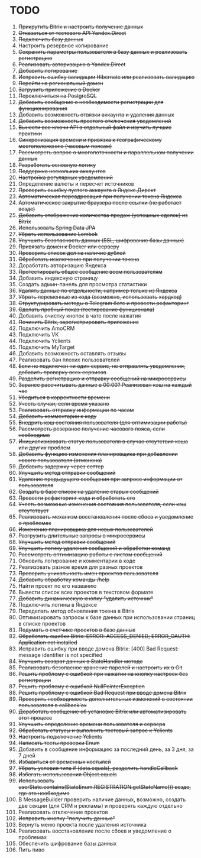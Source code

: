 # **TODO**

1) ~~Прикрутить Bitrix и настроить получение данных~~
2) ~~Отказаться от тестового API Yandex.Direct~~
3) ~~Подключить базу данных~~
4) Настроить резервное копирование
5) ~~Сохранить параметры пользователя в базу данных и реализовать регистрацию~~
6) ~~Реализовать авторизацию в Yandex.Direct~~
7) ~~Добавить логирование~~
8) ~~Исправить ошибку валидации Hibernate или реализовать валидацию~~
9) ~~Перейти на региональный домен~~
10) ~~Загрузить приложение в Docker~~
11) ~~Переключиться на PostgreSQL~~
12) ~~Добавить сообщение о необходимости регистрации для функционирования~~
13) ~~Добавить возможность отвязки аккаунта и удаления данных~~
14) ~~Добавить возможность простого отключения уведомлений~~
15) ~~Вынести все ключи API в отдельный файл и изучить лучшие практики~~
16) ~~Синхронизация времени и привязка к географическому местоположению (часовым поясам)~~
17) ~~Рассмотреть вопрос о многопоточности и параллельном получении данных~~
18) ~~Разработать основную логику~~
19) ~~Поддержка нескольких аккаунтов~~
20) ~~Настройка регулярных уведомлений~~
21) Определение валюты и пересчет источников
22) ~~Проверить ошибку пустого аккаунта в Яндекс.Директ~~
23) ~~Автоматическая переадресация при получении токена Яндекса~~
24) ~~Автоматическое закрытие браузера после ссылки (не работает везде)~~
25) ~~Добавить отображение количества продаж (успешных сделок) из Bitrix~~
26) ~~Использовать Spring Data JPA~~
27) ~~Убрать использование Lombok~~
28) ~~Улучшить безопасность данных (SSL, шифрование базы данных)~~
29) ~~Привязать домен к Docker или серверу~~
30) ~~Проверить список дел на наличие дублей~~
31) ~~Обработать исключение при получении токена~~
32) Доработать авторизацию Яндекса
33) ~~Протестировать общее сообщение всем пользователям~~
34) Добавить индексную страницу
35) Создать админ-панель для просмотра статистики
36) ~~Удалять данные по отдельности, например только из Яндекса~~
37) ~~Убрать переменные из кода (возможно, использовать хардкод)~~
38) ~~Структурировать методы в Telegram боте и провести рефакторинг~~
39) ~~Сделать пробный показ (тестирование функционала)~~
40) Добавить очистку кнопок в чате после нажатия
41) ~~Починить Bitrix, зарегистрировать приложение~~
42) Подключить AmoCRM
43) Подключить VK
44) Подключить Yclients
45) Подключить MyTarget
46) Добавить возможность оставлять отзывы
47) Реализовать бан плохих пользователей
48) ~~Если не подключен ни один сервис, не отправлять уведомления, добавить проверку всех сервисов~~
49) ~~Разделить регистрацию и отправку сообщений на микросервисы~~
50) ~~Заранее рассчитывать данные в 00:00? Реализован кэш на каждый час~~
51) ~~Убедиться в корректности времени~~
52) ~~Учесть случаи, если время указано~~
53) ~~Реализовать отправку информации по часам~~
54) ~~Добавить комментарии к коду~~
55) ~~Внедрить кэш состояния пользователя (для оптимизации работы)~~
56) ~~Рассмотреть резервное получение часового пояса, если необходимо~~
57) ~~Инициализировать статус пользователя в случае отсутствия кэша или других проблем~~
58) ~~Добавить функцию изменения планировщика при добавлении нового пользователя (отменено)~~
59) ~~Добавить задержку через сеттер~~
60) ~~Улучшить метод отправки сообщений~~
61) ~~Удаление предыдущего сообщения при запросе информации от пользователя~~
62) ~~Создать в базе список на удаление старых сообщений~~
63) ~~Провести рефакторинг кода и обработать его~~
64) ~~Учесть возможные изменения состояния пользователя, если кэш отсутствует~~
65) ~~Реализовать механизм восстановления после сбоев и уведомление о проблемах~~
66) ~~Изменение планировщика для новых пользователей~~
67) ~~Разгрузить длительные запросы в микросервисы~~
68) ~~Улучшить метод отправки сообщений~~
69) ~~Улучшить логику удаления сообщений и обработки команд~~
70) ~~Рассмотреть оптимизацию работы с листом сообщений~~
71) Обновить логирование и комментарии в коде
72) Реализовать разное время для разных проектов
73) ~~Проверить уникальность имен проектов пользователя~~
74) ~~Добавить обработку команды /help~~
75) Найти проект по его названию
76) Вывести список всех проектов в текстовом формате
77) ~~Добавить динамическую кнопку "удалить источник"~~
78) Подключить логины в Яндексе
79) Переделать метод обновления токена в Bitrix
80) Оптимизировать запросы к базе данных при использовании страниц в списке проектов
81) ~~Подумать о счетчике проектов в базе данных~~
82) ~~Обработать ошибки Bitrix: ERROR: ACCESS_DENIED; ERROR_OAUTH: Application not installed~~
83) Исправить ошибку при вводе домена Bitrix: [400] Bad Request: message identifier is not specified
84) ~~Улучшить возврат данных в StateHandler методе~~
85) ~~Реализовать безопасное хранение паролей и настроить их в Git~~
86) ~~Решить проблему с ошибкой при нажатии на кнопку настроек без регистрации~~
87) ~~Решить проблему с ошибкой NullPointerException~~
88) ~~Решить проблему с ошибкой Bad Request при вводе домена Bitrix~~
89) ~~Проверить необходимость дополнительных изменений в состоянии пользователя в callback'ах~~
90) ~~Доработать сообщение об установке Bitrix или автоматизировать этот процесс~~
91) ~~Улучшить определение времени пользователя и сервера~~
92) ~~Обработать статусы и выполнить тестовый запрос к Yclients~~
93) ~~Настроить подключение Yclients~~
94) ~~Написать тесты проверки Enum~~
95) Добавить в сообщение информацию за последний день, за 3 дня, за 7 дней
96) ~~Избавиться от временных костылей~~
97) ~~Убрать условия типа if (data.equals), разделить handleCallback~~
98) ~~Избегать использования Object.equals~~
99) ~~Использовать userState.contains(StateEnum.REGISTRATION.getStateName()) везде, где это необходимо~~
100) В MessageBuilder проверить наличие данных, возможно, создать две секции (для CRM и рекламы) и проверять каждую отдельно
101) Реализовать отключение проектов
102) ~~Исправить кнопку "получить данные"~~
103) Вернуть меню проекта после удаления источника
104) Реализовать восстановление после сбоев и уведомление о проблемах
105) Обеспечить шифрование базы данных
106) Пить пиво
